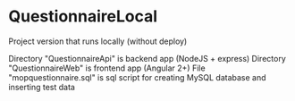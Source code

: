 # QuestionnaireLocal
Project version that runs locally (without deploy)

Directory "QuestionnaireApi" is backend app (NodeJS + express)
Directory "QuestionnaireWeb" is frontend app (Angular 2+)
File "mopquestionnaire.sql" is sql script for creating MySQL database and inserting test data
